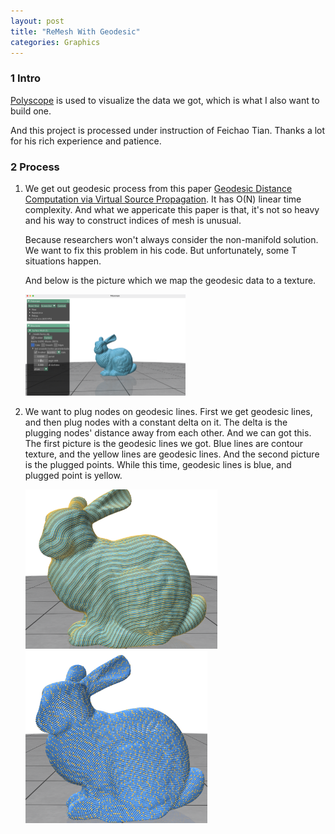 ```yaml
---
layout: post
title: "ReMesh With Geodesic"
categories: Graphics
---
```


### 1 Intro

[Polyscope](https://github.com/nmwsharp/polyscope) is used to visualize the data we got, which is what I also want to build one.

And this project is processed under instruction of Feichao Tian. Thanks a lot for his rich experience and patience.

### 2 Process

1. We get out geodesic process from this paper [Geodesic Distance Computation via Virtual Source Propagation](https://onlinelibrary.wiley.com/doi/full/10.1111/cgf.14371). It has O(N) linear time complexity. And what we appericate this paper is that, it's not so heavy and his way to construct indices of mesh is unusual.

   Because researchers won't always consider the non-manifold solution. We want to fix this problem in his code. But unfortunately, some T situations happen.

   And below is the picture which we map the geodesic data to a texture.

   <img src="../_pic/geodesic/contour.png" style="zoom:25%;" />

2. We want to plug nodes on geodesic lines. First we get geodesic lines, and then plug nodes with a constant delta on it.  The delta is the plugging nodes' distance away from each other. And we can got this. The first picture is the geodesic lines we got. Blue lines are contour texture, and the yellow lines are geodesic lines.  And the second picture is the plugged points. While this time, geodesic lines is blue, and plugged point is yellow.

   <img src="../_pic/geodesic/line.png" style="zoom:30%;" />

   <img src="../_pic/geodesic/plugged.png" style="zoom:30%;" />

   

   

